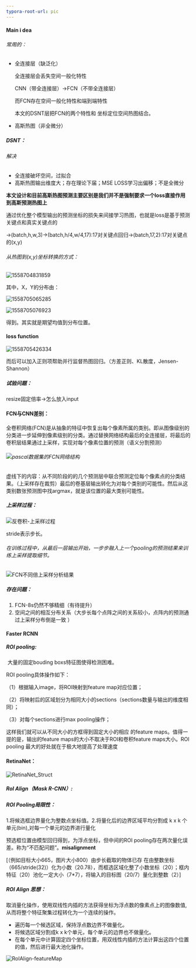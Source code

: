 ```yaml
---
typora-root-url: pic 
---
```






#### Main i dea

###### 常用的：

- 全连接层（缺泛化）

  全连接层会丢失空间一般化特性

  CNN（带全连接层）→FCN（不带全连接层）

  而FCN存在空间一般化特性和端到端特性

  本文的DSNT层把FCN的两个特性和 坐标定位空间热图结合。

- 高斯热图（非全微分）



##### DSNT：

###### 解决

- 全连接破坏空间，过拟合
- 高斯热图输出维度大；存在理论下届；MSE LOSS学习出偏移；不是全微分

**本文设计和目前高斯热图预测主要区别是我们并不是强制要求一个loss直接作用到高斯预测热图上**

通过优化整个模型输出的预测坐标的损失来间接学习热图，也就是loss是基于预测关键点和真实关键点的

->(batch,h,w,3)->(batch,h/4,w/4,17):17对关键点回归->(batch,17,2):17对关键点的(x,y)



###### 从热图到(x,y)坐标转换的方式：

![1558704831859](https://raw.githubusercontent.com/Ulquiorracifa/DF416/master/pic/1558704831859.png)



其中，X，Y的分布由：

![1558705065285](https://raw.githubusercontent.com/Ulquiorracifa/DF416/master/pic/1555936928375.png)

![1558705076923](https://raw.githubusercontent.com/Ulquiorracifa/DF416/master/pic/1558705076923.png)

得到。其实就是期望均值到分布位置。



#### loss function

![1558705426334](https://raw.githubusercontent.com/Ulquiorracifa/DF416/master/pic/1558705426334.png)

而后可以加入正则项帮助并行监督热图回归。（方差正则、KL散度，Jensen-Shannon）



##### 试验问题：

resize固定倍率->怎么放入input













#### FCN与CNN差别：

全卷积网络(FCN)是从抽象的特征中恢复出每个像素所属的类别。即从图像级别的分类进一步延伸到像素级别的分类。通过替换网络结构最后的全连接层，将最后的卷积层结果通过上采样，实现对每个像素位置的预测（语义分割预测）



###### ![pascal数据集的FCN网络结构](https://raw.githubusercontent.com/Ulquiorracifa/DF416/master/pic/20160508234037674.png)

​	 虚线下的内容：从不同阶段的的几个预测层中联合预测定位每个像素点的分类结果。（上采样存在裁剪）最后的卷基层输出转化为对每个类别的可能性。然后从这类别数张预测图中找argmax，就是该位置的最大类别可能性。



##### 上采样过程：

![反卷积-上采样过程](https://raw.githubusercontent.com/Ulquiorracifa/DF416/master/pic/20160510150910165.png)

stride表示步长。



###### 在训练过程中，从最后一层输出开始，一步步融入上一个pooling的预测结果来训练上采样提取细节。

![FCN不同倍上采样分析结果](https://raw.githubusercontent.com/Ulquiorracifa/DF416/master/pic/20160511111507947.png)



##### 存在问题：



1. FCN-8s仍然不够精细（有待提升）
2. 空间之间的相互分布关系（大步长每个点阵之间的关系较小，点阵内的预测通过上采样分布倒是一致 ）

#### 



#### Faster RCNN

##### ROI pooling:

​	大量的固定bouding boxs特征图使得检测困难。



ROI pooling具体操作如下：

（1）根据输入image，将ROI映射到feature map对应位置；

（2）将映射后的区域划分为相同大小的sections（sections数量与输出的维度相同）；

（3）对每个sections进行max pooling操作；

这样我们就可以从不同大小的方框得到固定大小的相应 的feature maps。值得一提的是，输出的feature maps的大小不取决于ROI和卷积feature maps大小。ROI pooling 最大的好处就在于极大地提高了处理速度



#### RetinaNet：

![RetinaNet_Struct](https://raw.githubusercontent.com/Ulquiorracifa/DF416/master/pic/20180422141556616.png)







##### RoI Align（Mask R-CNN）:

##### ROI Pooling局限性：

1.将候选框边界量化为整数点坐标值。2.将量化后的边界区域平均分割成 k x k 个单元(bin),对每一个单元的边界进行量化

预选框位置由模型回归得到，为浮点坐标，但中间的ROI pooling存在两次量化误差。称为“不匹配问题”。**misalignment**

[（例如目标大小665，图片大小800）由步长截取的物体已存 在由整数坐标（665/stride(32)）化为小数（20.78），而框选区域化整了小数坐标（20）；框内特征（20）池化一定大小（7*7），将输入的目标图（20/7）量化到整数（2）]

##### ROI Align 思想：

取消量化操作，使用双线性内插的方法获得坐标为浮点数的像素点上的图像数值,从而将整个特征聚集过程转化为一个连续的操作。

- 遍历每一个候选区域，保持浮点数边界不做量化。
- 将候选区域分割成k x k个单元，每个单元的边界也不做量化。
- 在每个单元中计算固定四个坐标位置，用双线性内插的方法计算出这四个位置的值，然后进行最大池化操作。

![RoIAlign-featureMap](https://raw.githubusercontent.com/Ulquiorracifa/DF416/master/pic/5a168b96ab6441421e0026bd.png)

